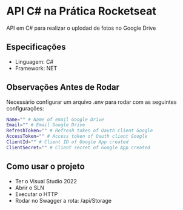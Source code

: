 # API C# na Prática Rocketseat
API em C# para realizar o uplodad de fotos no Google Drive

## Especificações
- Linguagem: C#
- Framework: NET

## Observações Antes de Rodar
Necessário configurar um arquivo .env para rodar com as seguintes configurações:
```bash
Name="" # Name of email Google Drive
Email="" # Email Google Drive
RefreshToken="" # Refresh token of Oauth client Google
AccessToken="" # Access token of Oauth client Google
ClientId="" # Client ID of Google App created
ClientSecret="" # Client secret of Google App created
```

## Como usar o projeto
- Ter o Visual Studio 2022
- Abrir o SLN
- Executar o HTTP
- Rodar no Swagger a rota: /api/Storage